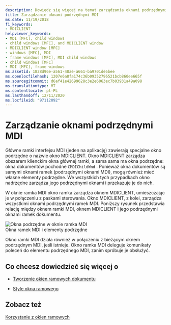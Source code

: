 ```yaml
---
description: Dowiedz się więcej na temat zarządzania oknami podrzędnymi MDI
title: Zarządzanie oknami podrzędnymi MDI
ms.date: 11/19/2018
f1_keywords:
- MDICLIENT
helpviewer_keywords:
- MDI [MFC], child windows
- child windows [MFC], and MDICLIENT window
- MDICLIENT window [MFC]
- windows [MFC], MDI
- frame windows [MFC], MDI child windows
- child windows [MFC]
- MDI [MFC], frame windows
ms.assetid: 1828d96e-a561-48ae-a661-ba9701de6bee
ms.openlocfilehash: 1207e6a8fa174c36b09352796521bcb860ee665f
ms.sourcegitcommit: d6af41e42699628c3e2e6063ec7b03931a49a098
ms.translationtype: MT
ms.contentlocale: pl-PL
ms.lasthandoff: 12/11/2020
ms.locfileid: "97112092"
---
```

# <a name="managing-mdi-child-windows"></a>Zarządzanie oknami podrzędnymi MDI

Główne ramki interfejsu MDI (jeden na aplikację) zawierają specjalne okno podrzędne o nazwie okno MDICLIENT. Okno MDICLIENT zarządza obszarem klienckim okna głównej ramki, a sama sama ma okna podrzędne: okna dokumentów pochodne `CMDIChildWnd` . Ponieważ okna dokumentów są samymi oknami ramek (podrzędnymi oknami MDI), mogą również mieć własne elementy podrzędne. We wszystkich tych przypadkach okno nadrzędne zarządza jego podrzędnymi oknami i przekazuje je do nich.

W oknie ramka MDI okno ramka zarządza oknem MDICLIENT, umieszczając je w połączeniu z paskami sterowania. Okno MDICLIENT, z kolei, zarządza wszystkimi oknami podrzędnymi ramek MDI. Poniższy rysunek przedstawia relację między oknem ramki MDI, oknem MDICLIENT i jego podrzędnymi oknami ramek dokumentu.

![Okna podrzędne w oknie ramka MDI](../mfc/media/vc37gb1.gif "Okna podrzędne w oknie ramka MDI") <br/>
Okna ramek MDI i elementy podrzędne

Okno ramki MDI działa również w połączeniu z bieżącym oknem podrzędnym MDI, jeśli istnieje. Okno ramka MDI deleguje komunikaty poleceń do elementu podrzędnego MDI, zanim spróbuje je obsłużyć.

## <a name="what-do-you-want-to-know-more-about"></a>Co chcesz dowiedzieć się więcej o

- [Tworzenie okien ramowych dokumentu](creating-document-frame-windows.md)

- [Style okna ramowego](frame-window-styles-cpp.md)

## <a name="see-also"></a>Zobacz też

[Korzystanie z okien ramowych](using-frame-windows.md)
